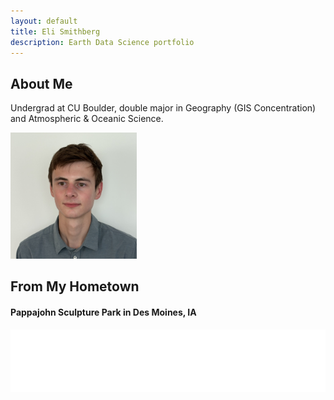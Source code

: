 ```yaml
---
layout: default
title: Eli Smithberg
description: Earth Data Science portfolio
---
```


## About Me
Undergrad at CU Boulder, double major in Geography (GIS Concentration) and Atmospheric & Oceanic Science.

<img 
  src="/img/pfp.jpg" 
  height="40%"
  width="40%">

## From My Hometown
#### Pappajohn Sculpture Park in Des Moines, IA

<iframe src="sculpture_park_interactive.html" width="100%" height="100vh" frameborder="0" style="overflow: hidden;"></iframe>
